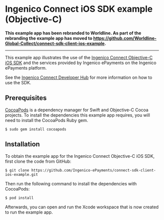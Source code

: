 Ingenico Connect iOS SDK example (Objective-C)
=======================

**This example app has been rebranded to Worldline. As part of the rebranding the example app has moved to https://github.com/Worldline-Global-Collect/connect-sdk-client-ios-example.**

---

This example app illustrates the use of the [Ingenico Connect Objective-C iOS SDK](https://github.com/Ingenico-ePayments/connect-sdk-client-ios) and the services provided by Ingenico ePayments on the Ingenico ePayments platform.

See the [Ingenico Connect Developer Hub](https://epayments.developer-ingenico.com/documentation/sdk/mobile/ios/) for more information on how to use the SDK.

Prerequisites
------------

[CocoaPods](https://cocoapods.org/) is a dependency manager for Swift and Objective-C Cocoa projects.
 To install the dependencies this example app requires, you will need to install the CocoaPods Ruby gem.

```
$ sudo gem install cocoapods
```

Installation
------------

To obtain the example app for the Ingenico Connect Objective-C iOS SDK, first clone the code from GitHub:

```
$ git clone https://github.com/Ingenico-ePayments/connect-sdk-client-ios-example.git
```

Then run the following command to install the dependencies with CocoaPods:

```
$ pod install
```

Afterwards, you can open and run the Xcode workspace that is now created to run the example app.
